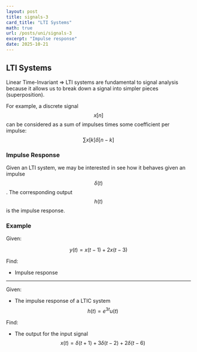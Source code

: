 ```yaml
---
layout: post
title: signals-3
card_title: "LTI Systems"
math: true
url: /posts/uni/signals-3
excerpt: "Impulse response"
date: 2025-10-21
---
```


## LTI Systems

Linear Time-Invariant => LTI systems are fundamental to signal analysis because it allows us to break down a signal into simpler pieces (superposition).

For example, a discrete signal $$x[n]$$ can be considered as a sum of impulses times some coefficient per impulse: $$\sum x[k] \delta [n-k]$$

### Impulse Response

Given an LTI system, we may be interested in see how it behaves given an impulse $$\delta (t)$$. The corresponding output $$h(t)$$ is the impulse response.

### Example

Given:

$$
y(t) = x(t-1) + 2x(t-3)
$$

Find:
- Impulse response

***

Given:

- The impulse response of a LTIC system $$h(t) = e^{3t}u(t)$$

Find:

- The output for the input signal $$x(t) = \delta(t+1) + 3\delta(t-2) + 2\delta(t-6)$$

